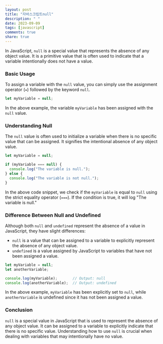 ```yaml
---
layout: post
title: "자바스크립트null"
description: " "
date: 2023-09-09
tags: [javascript]
comments: true
share: true
---
```


In JavaScript, `null` is a special value that represents the absence of any object value. It is a primitive value that is often used to indicate that a variable intentionally does not have a value.

### Basic Usage

To assign a variable with the `null` value, you can simply use the assignment operator (`=`) followed by the keyword `null`.

```javascript
let myVariable = null;
```

In the above example, the variable `myVariable` has been assigned with the `null` value.

### Understanding Null

The `null` value is often used to initialize a variable when there is no specific value that can be assigned. It signifies the intentional absence of any object value.

```javascript
let myVariable = null;

if (myVariable === null) {
  console.log("The variable is null.");
} else {
  console.log("The variable is not null.");
}
```

In the above code snippet, we check if the `myVariable` is equal to `null` using the strict equality operator (`===`). If the condition is true, it will log "The variable is null."

### Difference Between Null and Undefined

Although both `null` and `undefined` represent the absence of a value in JavaScript, they have slight differences:

- `null` is a value that can be assigned to a variable to explicitly represent the absence of any object value.
- `undefined` is a value assigned by JavaScript to variables that have not been assigned a value.

```javascript
let myVariable = null;
let anotherVariable;

console.log(myVariable);       // Output: null
console.log(anotherVariable);  // Output: undefined
```

In the above example, `myVariable` has been explicitly set to `null`, while `anotherVariable` is undefined since it has not been assigned a value.

### Conclusion

`null` is a special value in JavaScript that is used to represent the absence of any object value. It can be assigned to a variable to explicitly indicate that there is no specific value. Understanding how to use `null` is crucial when dealing with variables that may intentionally have no value.